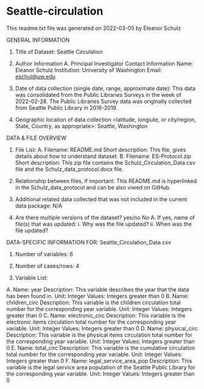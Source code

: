 # Seattle-circulation
This readme.txt file was generated on 2022-03-05 by Eleanor Schulz


GENERAL INFORMATION

1. Title of Dataset: Seattle Circulation 

2. Author Information
	A. Principal Investigator Contact Information
		Name: Eleanor Schulz
		Institution: University of Washington
		Email: eschul@uw.edu

3. Date of data collection (single date, range, approximate date): 
  This data was consolidated from the Public Libraries Surveys in the week of 2022-02-28.
  The Public Libraries Survey data was originally collected from Seattle Public Library in 2016-2019.

4. Geographic location of data collection <latitude, longiute, or city/region, State, Country, as appropriate>: 
  Seattle, Washington

DATA & FILE OVERVIEW

1. File List: 
  A. Filename: README.md
        Short description: This file, gives details about how to understand dataset.
  B. Filename: ES-Protocol.zip
        Short description: This zip file contains the Schulz_Circulation_Data.csv file and the Schulz_data_protocol.docx file. 

2. Relationship between files, if important: 
  This README.md is hyperlinked in the Schulz_data_protocol and can be also viwed on GitHub.

3. Additional related data collected that was not included in the current data package: 
 N/A

4. Are there multiple versions of the dataset? yes/no
   No
	A. If yes, name of file(s) that was updated: 
		i. Why was the file updated? 
		ii. When was the file updated? 


DATA-SPECIFIC INFORMATION FOR: Seattle_Circulation_Data.csv

1. Number of variables: 6

2. Number of cases/rows: 4

3. Variable List: 

  A. Name: year 
     Description: This variable describes the year that the data has been found in.
     Unit: Integer
     Values: Integers greater than 0
  B. Name: children_circ
     Description: This variable is the children circulation total number for the corresponding year variable.
     Unit: Integer
     Values: Integers greater than 0
  C. Name: electronic_circ
     Description: This variable is the electronic items circulation total number for the corresponding year variable. 
     Unit: Integer
     Values: Integers greater than 0
  D. Name: physical_circ
     Description: This variable is the physical items circulation total number for the corresponding year variable.
     Unit: Integer
     Values: Integers greater than 0
  E. Name: total_circ
     Description: This variable is the cumulative circulation total number for the corresponding year variable. 
     Unit: Integer
     Values: Integers greater than 0
  F. Name: legal_service_area_pop
     Description: This variable is the legal service area population of the Seattle Public Library for the corresponding year variable.
     Unit: Integer
     Values: Integers greater than 0


